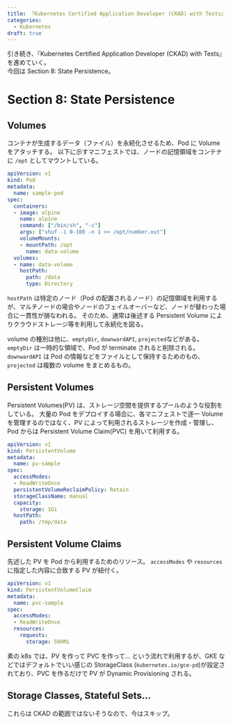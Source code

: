 ```yaml
---
title: 『Kubernetes Certified Application Developer (CKAD) with Tests』記録 - セクション6
categories:
  - Kubernetes
draft: true 
---
```


引き続き、『Kubernetes Certified Application Developer (CKAD) with Tests』を進めていく。  
今回は Section 8: State Persistence。

# Section 8: State Persistence

## Volumes

コンテナが生成するデータ（ファイル）を永続化させるため、Pod に Volume をアタッチする。
以下に示すマニフェストでは、ノードの記憶領域をコンテナに `/opt` としてマウントしている。

```yaml
apiVersion: v1
kind: Pod
metadata:
  name: sample-pod
spec:
  containers:
  - image: alpine
    name: alpine
    command: ["/bin/sh", "-c"]
    args: ["shuf -i 0-100 -n 1 >> /opt/number.out"]
    volumeMounts:
    - mountPath: /opt
      name: data-volume
  volumes:
  - name: data-volume
    hostPath:
      path: /data
      type: Directory
```

`hostPath` は特定のノード（Pod の配置されるノード）の記憶領域を利用するが、マルチノードの場合やノードのフェイルオーバーなど、ノードが替わった場合に一貫性が損なわれる。
そのため、通常は後述する Persistent Volume によりクラウドストレージ等を利用して永続化を図る。

volume の種別は他に、`emptyDir`, `downwardAPI`, `projected`などがある。
`emptyDir` は一時的な領域で、Pod が terminate されると削除される。`downwardAPI` は Pod の情報などをファイルとして保持するためのもの、`projected` は複数の volume をまとめるもの。

## Persistent Volumes

Persistent Volumes(PV) は、ストレージ空間を提供するプールのような役割をしている。
大量の Pod をデプロイする場合に、各マニフェストで逐一 Volume を管理するのではなく、PV によって利用されるストレージを作成・管理し、Pod からは Persistent Volume Claim(PVC) を用いて利用する。

```yaml
apiVersion: v1
kind: PersistentVolume
metadata:
  name: pv-sample
spec:
  accessModes:
  - ReadWriteOnce
  persistentVolumeReclaimPolicy: Retain
  storageClassName: manual
  capacity:
    storage: 1Gi
  hostPath:
    path: /tmp/data
```

## Persistent Volume Claims

先述した PV を Pod から利用するためのリソース。
`accessModes` や `resources` に指定した内容に合致する PV が紐付く。


```yaml
apiVersion: v1
kind: PersistentVolumeClaim
metadata:
  name: pvc-sample
spec:
  accessModes:
  - ReadWriteOnce
  resources:
    requests:
      storage: 500Mi
```

素の k8s では、PV を作って PVC を作って... という流れで利用するが、GKE などではデフォルトでいい感じの StorageClass (`kubernetes.io/gce-pd`)が設定されており、PVC を作るだけで PV が Dynamic Provisioning される。

## Storage Classes, Stateful Sets...

これらは CKAD の範囲ではないそうなので、今はスキップ。
